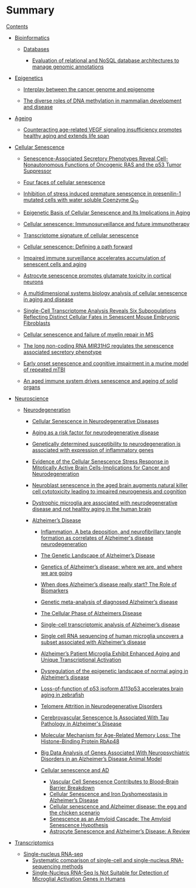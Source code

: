 # Summary

[Contents](contents.md)

- [Bioinformatics]()

  - [Databases]()

    - [Evaluation of relational and NoSQL database architectures to manage genomic annotations](bioinformatics/databases/evaluation_of_relational_and_nosql_database_architectures_to_manage_genomic_annotations.md)

- [Epigenetics]()

  - [Interplay between the cancer genome and epigenome](epigenetics/interplay_between_cancer_genome_epigenome.md)

  - [The diverse roles of DNA methylation in mammalian development and disease](epigenetics/diverse_roles_dna_methylation_mammalian_development_disease.md)

- [Ageing]()

  - [Counteracting age-related VEGF signaling insufficiency promotes healthy aging and extends life span
    ](ageing/counteracting_age_related_VEGF_insufficiecy.md)

- [Cellular Senescence]()

  - [Senescence-Associated Secretory Phenotypes Reveal Cell-Nonautonomous Functions of Oncogenic RAS and the p53 Tumor Suppressor](senescence/Senescence-Associated_Secretory_Phenotypes.md)

  - [Four faces of cellular senescence](senescence/Four_faces_of_cellular_senescence.md)

  - [Inhibition of stress induced premature senescence in presenilin-1 mutated cells with water soluble Coenzyme Q<sub>10</sub>](senescence/inhibition_of_SIPS_in_PSEN1_mutated_cells_with_water_soluble_coenzyme_q10.md)

  - [Epigenetic Basis of Cellular Senescence and Its Implications in Aging](senescence/epigenetic_basis_of_senescence_implications_in_aging.md)

  - [Cellular senescence: Immunosurveillance and future immunotherapy](senescence/Cellular_senescence_Immunosurveillance_and_future_immunotherapy.md)

  - [Transcriptome signature of cellular senescence](senescence/transcriptome_signature_of_cellular_senescence.md)

  - [Cellular senescence: Defining a path forward](senescence/Cellular_senescence_Defining_a_path_forward.md)

  - [Impaired immune surveillance accelerates accumulation of senescent cells and aging ](senescence/impaired_immune_surveillance_accelerates_accumulation_of_senescent_cells_and_aging.md)

  - [Astrocyte senescence promotes glutamate toxicity in cortical neurons](senescence/Astrocyte_senescence_promotes_glutamate_toxicity_in_cortical_neurons.md)

  - [A multidimensional systems biology analysis of cellular senescence in aging and disease](senescence/multidim_systems_bio_analysis_senescence_aging_disease.md)

  - [Single-Cell Transcriptome Analysis Reveals Six Subpopulations Reflecting Distinct Cellular Fates in Senescent Mouse Embryonic Fibroblasts](senescence/Single-Cell_Transcriptome_Analysis_Reveals_Six_Subpopulations.md)

  - [Cellular senescence and failure of myelin repair in MS](senescence/Cellular_senescence_and_failure_of_myelin_repair_in_MS.md)

  - [The long non-coding RNA _MIR31HG_ regulates the senescence associated secretory phenotype](senescence/lncRNA_MIR31HG_regulates_the_senescence_associated_secretory_phenotype.md)

  - [Early onset senescence and cognitive impairment in a murine model of repeated mTBI
    ](senescence/early_onset_senescence_cognitive_impairment_in_murine_model_of_repeated_mTBI.md)

  - [An aged immune system drives senescence and ageing of solid
    organs](senescence/aged_immune_system_drives_senescence_ageing_of_solid_organs.md)

- [Neuroscience]()

  - [Neurodegeneration]()

    - [Cellular Senescence in Neurodegenerative Diseases](neuroscience/neurodegeneration/ad/Cellular_Senescence_in_Neurodegenerative_Diseases.md)

    - [Aging as a risk factor for neurodegenerative disease](neuroscience/neurodegeneration/ad/Aging_as_a_risk_factor_for_neurodegenerative_disease.md)

    - [Genetically determined susceptibility to neurodegeneration is associated with expression of inflammatory genes](neuroscience/neurodegeneration/genetically_determined_susceptibility_neurodegeneration_expression_inflammatory_genes.md)

    - [Evidence of the Cellular Senescence Stress Response in Mitotically Active Brain Cells-Implications for Cancer and Neurodegeneration](neuroscience/neurodegeneration/evidence_of_the_cellular_senescence_stress_response_in_mitotically_active_brain_cell_cancer_neurodegeneration.md)

    - [Neuroblast senescence in the aged brain augments natural killer cell cytotoxicity leading to impaired neurogenesis and cognition
      ](src/neuroscience/neurodegeneration/neuroblast_senescence_aged_brain_augments_nk_cell_cytotoxicity_leading_to_impaired_neurogenesis_cognition.md)

    - [Dystrophic microglia are associated with neurodegenerative disease and not healthy aging in the human brain](neuroscience/neurodegeneration/dystrophic_microglia_associated_with_neurodegenerative_disease_not_healthy_ageing_in_brain.md)

    - [Alzheimer’s Disease]()

      - [Inflammation, A beta deposition, and neurofibrillary tangle formation as correlates of Alzheimer's disease neurodegeneration](neuroscience/neurodegeneration/ad/inflammation_a_beta_deposition_nft_tangle_formation_correlates_of_ad_neurodegeneration.md)

      - [The Genetic Landscape of Alzheimer’s Disease](neuroscience/neurodegeneration/ad/The_Genetic_Landscape_of_AD.md)

      - [Genetics of Alzheimer’s disease: where we are, and where we are going](neuroscience/neurodegeneration/ad/Genetics_of_AD.md)

      - [When does Alzheimer’s disease really start? The Role of Biomarkers](neuroscience/neurodegeneration/ad/When_does_AD_really_start.md)

      - [Genetic meta-analysis of diagnosed Alzheimer’s disease](neuroscience/neurodegeneration/ad/Genetic_meta-analysis_of_diagnosed_AD.md)

      - [The Cellular Phase of Alzheimers Disease](neuroscience/neurodegeneration/ad/The_Cellular_Phase_of_AD.md)

      - [Single-cell transcriptomic analysis of Alzheimer’s disease](neuroscience/neurodegeneration/ad/Single-cell_transcriptomic_analysis_of_AD.md)

      - [Single cell RNA sequencing of human microglia uncovers a subset associated with Alzheimer’s disease](./ad/scRNA_seq_human_microglia_uncovers_subset_associated_with_AD.md)

      - [Alzheimer’s Patient Microglia Exhibit Enhanced Aging and Unique Transcriptional Activation](neuroscience/neurodegeneration/ad/AD_Patient_Microglia_Exhibit_Enhanced_Aging_and_Unique_Transcriptional_Activation.md)

      - [Dysregulation of the epigenetic landscape of normal aging in Alzheimer’s disease](neuroscience/neurodegeneration/ad/Dysregulation_of_the_epigenetic_landscape_of_normal_aging_in_AD.md)

      - [Loss-of-function of p53 isoform Δ113p53 accelerates brain aging in zebrafish](neuroscience/neurodegeneration/ad/Loss-of-function_of_p53_isoform_accelerates_brain_aging_in_zebrafish.md)

      - [Telomere Attrition in Neurodegenerative Disorders](neuroscience/neurodegeneration/ad/Telomere_Attrition_in_Neurodegenerative_Disorders.md)

      - [Cerebrovascular Senescence Is Associated With Tau Pathology in Alzheimer's Disease](neuroscience/neurodegeneration/ad/Cerebrovascular_Senescence_Is_Associated_With_Tau_Pathology_in_AD.md)

      - [Molecular Mechanism for Age-Related Memory Loss: The Histone-Binding Protein RbAp48](neuroscience/neurodegeneration/ad/molecular_mechanism_for_age_related_memory_loss_rbap48.md)

      - [Big Data Analysis of Genes Associated With Neuropsychiatric Disorders in an Alzheimer’s Disease Animal Model](neuroscience/neurodegeneration/ad/big_data_analysis_of_genes_associated_with_neuropsychiatric_disorders_in_an_AD_animal_model.md)

      - [Cellular senescence and AD]()

        - [Vascular Cell Senescence Contributes to Blood–Brain Barrier Breakdown](neuroscience/neurodegeneration/ad/Vascular_Cell_Senescence_Contributes_to_Blood–Brain_Barrier_Breakdown.md)
        - [Cellular Senescence and Iron Dyshomeostasis in Alzheimer’s Disease](neuroscience/neurodegeneration/ad/cellular_senescence_iron_dyshomeostasis_in_AD.md)
        - [Cellular senescence and Alzheimer disease: the egg and the chicken scenario](neuroscience/neurodegeneration/ad/Cellular_senescence_and_AD.md)
        - [Senescence as an Amyloid Cascade: The Amyloid Senescence Hypothesis](neuroscience/neurodegeneration/ad/Senescence_as_an_Amyloid_Cascade.md)
        - [Astrocyte Senescence and Alzheimer’s Disease: A Review](neuroscience/neurodegeneration/ad/Astrocyte_Senescence_and_AD.md)

- [Transcriptomics]()

  - [Single-nucleus RNA-seq]()
    - [Systematic comparison of single-cell and single-nucleus RNA-sequencing methods](snRNA/Systematic_comparison_of_scRNA_and_snRNA-sequencing_methods.md)
    - [Single-Nucleus RNA-Seq Is Not Suitable for Detection of Microglial Activation Genes in Humans](snRNA/snRNA_eq_Is_Not_Suitable_for_Detection_of_Microglial_Activation_Genes_in_Humans.md)
